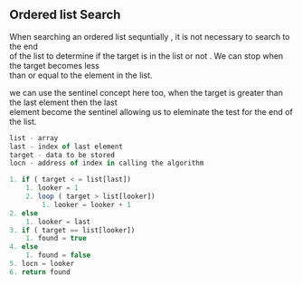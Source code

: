## Ordered list Search

When searching an ordered list sequntially , it is not necessary to search to the end <br/>
of the list to determine if the target is in the list or not . We can stop when the target becomes less<br/>
than or equal to the element in the list.

we can use the sentinel concept here too, when the target is greater than the last element then the last <br/>
element become the sentinel allowing us to eleminate the test for the end of the list.

```javascript
list - array
last - index of last element
target - data to be stored
locn - address of index in calling the algorithm

1. if ( target < = list[last])
    1. looker = 1
    2. loop ( target > list[looker])
        1. looker = looker + 1
2. else
    1. looker = last
3. if ( target == list[looker])
    1. found = true
4. else
    1. found = false
5. locn = looker
6. return found
```
